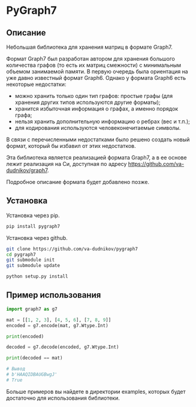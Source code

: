 # PyGraph7

## Описание
Небольшая библиотека для хранения матриц в формате Graph7.

Формат Graph7 был разработан автором для хранения большого количества графов (то есть их матриц смежности) с минимальным объемом занимаемой памяти. В первую очередь была ориентация на уже давно известный формат Graph6. Однако у формата Graph6 есть некоторые недостатки:

  * можно хранить только один тип графов: простые графы (для хранения других типов используются другие форматы);
  * хранится избыточная информация о графах, а именно порядок графа;
  * нельзя хранить дополнительную информацию о ребрах (вес и т.п.);
  * для кодирования используются человеконечитаемые символы.

В связи с перечисленными недостатками было решено создать новый формат, который бы избавил от этих недостатков.

Эта библиотека является реализацией формата Graph7, а в ее основе лежит реализация на Си, доступная по адресу https://github.com/va-dudnikov/graph7.

Подробное описание формата будет добавлено позже.

## Установка

Установка через pip.

```bash
pip install pygraph7
```

Установка через github.

```bash
git clone https://github.com/va-dudnikov/pygraph7
cd pygraph7
git submodule init
git submodule update

python setup.py install
```

## Пример использования
```python
import graph7 as g7

mat = [[1, 2, 3], [4, 5, 6], [7, 8, 9]]
encoded = g7.encode(mat, g7.Wtype.Int)

print(encoded)

decoded = g7.decode(encoded, g7.Wtype.Int)

print(decoded == mat)

# Вывод
# b'HAAQIDBAUGBwgJ'
# True
```

Больше примеров вы найдете в директории examples, которых будет достаточно для использования библиотеки.
